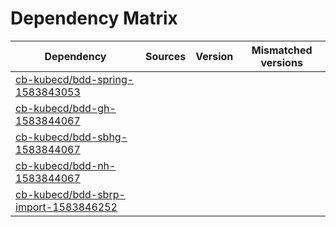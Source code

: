 # Dependency Matrix

Dependency | Sources | Version | Mismatched versions
---------- | ------- | ------- | -------------------
[cb-kubecd/bdd-spring-1583843053](https://github.com/cb-kubecd/bdd-spring-1583843053.git) |  | []() | 
[cb-kubecd/bdd-gh-1583844067](https://github.com/cb-kubecd/bdd-gh-1583844067.git) |  | []() | 
[cb-kubecd/bdd-sbhg-1583844067](https://github.com/cb-kubecd/bdd-sbhg-1583844067.git) |  | []() | 
[cb-kubecd/bdd-nh-1583844067](https://github.com/cb-kubecd/bdd-nh-1583844067.git) |  | []() | 
[cb-kubecd/bdd-sbrp-import-1583846252](https://github.com/cb-kubecd/bdd-sbrp-import-1583846252.git) |  | []() | 
